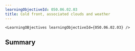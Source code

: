 ```yaml
---
learningObjectiveId: 050.06.02.03
title: Cold front, associated clouds and weather
---
```


```tsx eval
<LearningOBjectives learningObjectiveId={050.06.02.03} />
```

## Summary
